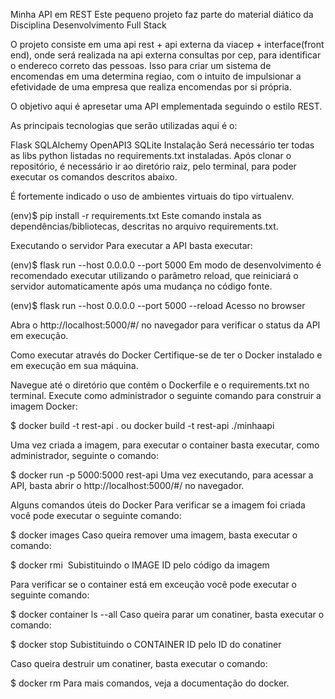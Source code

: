 Minha API em REST
Este pequeno projeto faz parte do material diático da Disciplina Desenvolvimento Full Stack 

O projeto consiste em uma api rest + api externa da viacep + interface(front end), onde será realizada na api externa consultas por cep, para identificar o endereco correto das pessoas. Isso para criar um sistema de encomendas em uma determina regiao, com o intuito de impulsionar a efetividade de uma empresa que realiza encomendas por si própria.

O objetivo aqui é apresetar uma API emplementada seguindo o estilo REST.

As principais tecnologias que serão utilizadas aqui é o:

Flask
SQLAlchemy
OpenAPI3
SQLite
Instalação
Será necessário ter todas as libs python listadas no requirements.txt instaladas. Após clonar o repositório, é necessário ir ao diretório raiz, pelo terminal, para poder executar os comandos descritos abaixo.

É fortemente indicado o uso de ambientes virtuais do tipo virtualenv.

(env)$ pip install -r requirements.txt
Este comando instala as dependências/bibliotecas, descritas no arquivo requirements.txt.

Executando o servidor
Para executar a API basta executar:



(env)$ flask run --host 0.0.0.0 --port 5000
Em modo de desenvolvimento é recomendado executar utilizando o parâmetro reload, que reiniciará o servidor automaticamente após uma mudança no código fonte.



(env)$ flask run --host 0.0.0.0 --port 5000 --reload
Acesso no browser

Abra o http://localhost:5000/#/ no navegador para verificar o status da API em execução.

Como executar através do Docker
Certifique-se de ter o Docker instalado e em execução em sua máquina.

Navegue até o diretório que contém o Dockerfile e o requirements.txt no terminal. Execute como administrador o seguinte comando para construir a imagem Docker:

$ docker build -t rest-api . ou docker build -t rest-api ./minhaapi

Uma vez criada a imagem, para executar o container basta executar, como administrador, seguinte o comando:

$ docker run -p 5000:5000 rest-api
Uma vez executando, para acessar a API, basta abrir o http://localhost:5000/#/ no navegador.

Alguns comandos úteis do Docker
Para verificar se a imagem foi criada você pode executar o seguinte comando:

$ docker images
Caso queira remover uma imagem, basta executar o comando:

$ docker rmi <IMAGE ID>
Subistituindo o IMAGE ID pelo código da imagem

Para verificar se o container está em exceução você pode executar o seguinte comando:

$ docker container ls --all
Caso queira parar um conatiner, basta executar o comando:

$ docker stop <CONTAINER ID>
Subistituindo o CONTAINER ID pelo ID do conatiner

Caso queira destruir um conatiner, basta executar o comando:

$ docker rm <CONTAINER ID>
Para mais comandos, veja a documentação do docker.